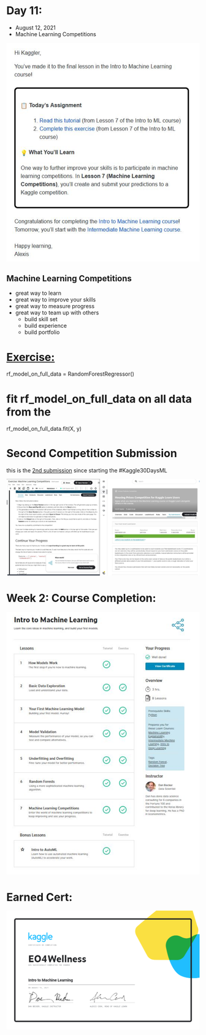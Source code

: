 # Day 11:
* August 12, 2021
* Machine Learning Competitions 

![Day-11-Assignment](https://github.com/EO4wellness/T-I-L/blob/main/AI-ML-NLP/Kaggle/Images/Day-11-Assignment.jpg)

## Machine Learning Competitions 
* great way to learn 
* great way to improve your skills 
* great way to measure progress 
* great way to team up with others
  - build skill set 
  - build experience 
  - build portfolio 

# [Exercise:](https://www.kaggle.com/eo4wellness/exercise-machine-learning-competitions/edit)

rf_model_on_full_data = RandomForestRegressor()


# fit rf_model_on_full_data on all data from the 
rf_model_on_full_data.fit(X, y)

# Second Competition Submission 
this is the [2nd submission](https://www.kaggle.com/c/home-data-for-ml-course) since starting the #Kaggle30DaysML

![Submission](https://github.com/EO4wellness/T-I-L/blob/main/AI-ML-NLP/Kaggle/Images/Day-11_second-submission.jpg) 

# Week 2: Course Completion: 
![Course-Completion](https://github.com/EO4wellness/T-I-L/blob/main/AI-ML-NLP/Kaggle/Images/Week2-Intro-to-ML-Completed_2021-08-15.jpg)


# Earned Cert:
![intro-ml-cert](https://github.com/EO4wellness/T-I-L/blob/main/AI-ML-NLP/Kaggle/Images/EO4Wellness%20-%20Intro%20to%20Machine%20Learning.png)
